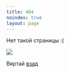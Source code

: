 ```yaml
---
title: 404
noindex: true
layout: page
---
```


Нет такой страницы :(

![](/404/hmm.jpg)

Вяртай [взад](/)